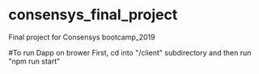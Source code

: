 # consensys_final_project
Final project for Consensys bootcamp_2019

#To run Dapp on brower
First, cd into "/client" subdirectory and then run "npm run start"
